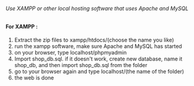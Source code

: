 ###### Use XAMPP or other local hosting software that uses Apache and MySQL
#### For XAMPP : 
1.    Extract the zip files to xampp/htdocs/(choose the name you like)
2.    run the xampp software, make sure Apache and MySQL has started
3.    on your browser, type localhost/phpmyadmin
4.    Import shop_db.sql. if it doesn't work, create new database, name it shop_db,
and then import shop_db.sql from the folder
5.    go to your browser again and type localhost/(the name of the folder)
6.    the web is done

